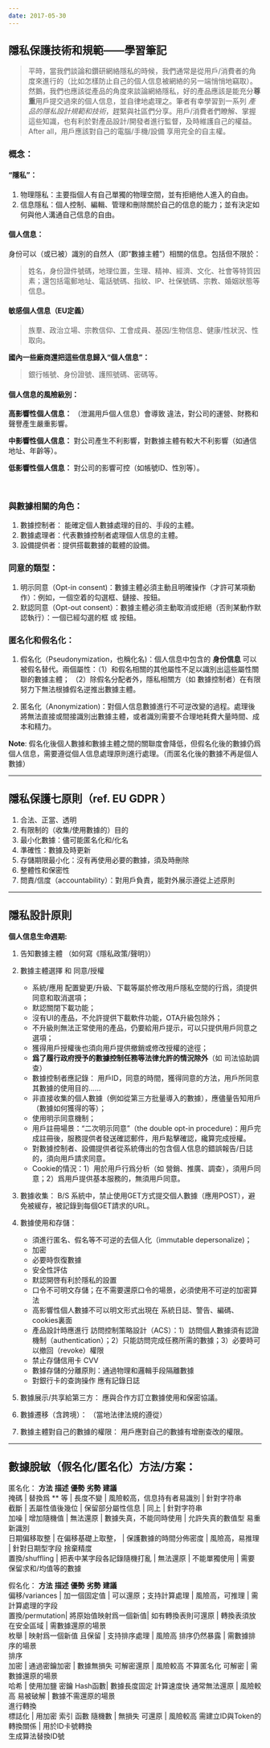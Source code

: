 ```yaml
---
date: 2017-05-30
---
```



## 隱私保護技術和規範——學習筆記

> 平時，當我們談論和鑽研網絡隱私的時候，我們通常是從用戶/消費者的角度來進行的（比如怎樣防止自己的個人信息被網絡的另一端悄悄地竊取）。然鵝，我們也應該從產品的角度來談論網絡隱私，好的產品應該是能充分**尊重**用戶提交過來的個人信息，並自律地處理之。筆者有幸學習到一系列 _產品的隱私設計規範和技術_，趕緊與社區們分享。用戶/消費者們瞭解、掌握這些知識，也有利於對產品設計/開發者進行監督，及時維護自己的權益。After all，用戶應該對自己的電腦/手機/設備 享用完全的自主權。

### 概念：

#### “隱私”：  

1. 物理隱私：主要指個人有自己單獨的物理空間，並有拒絕他人進入的自由。  
2. 信息隱私：個人控制、編輯、管理和刪除關於自己的信息的能力；並有決定如何與他人溝通自己信息的自由。

#### 個人信息：

身份可以（或已被）識別的自然人（即“數據主體”）相關的信息。包括但不限於：

> 姓名，身份證件號碼，地理位置，生理、精神、經濟、文化、社會等特質因素；還包括電郵地址、電話號碼、指紋、IP、社保號碼、宗教、婚姻狀態等信息。 

#### 敏感個人信息（EU定義）

> 族羣、政治立場、宗教信仰、工會成員、基因/生物信息、健康/性狀況、性取向。

**國內一些廠商還把這些信息歸入“個人信息”：**

> 銀行帳號、身份證號、護照號碼、密碼等。

#### 個人信息的風險級別：

**高影響性個人信息：** （泄漏用戶個人信息）會導致 違法，對公司的運營、財務和聲譽產生嚴重影響。

**中影響性個人信息：** 對公司產生不利影響，對數據主體有較大不利影響（如通信地址、年齡等）。

**低影響性個人信息：** 對公司的影響可控（如帳號ID、性別等）。

<br />

### 與數據相關的角色：

1. 數據控制者： 能確定個人數據處理的目的、手段的主體。
2. 數據處理者：代表數據控制者處理個人信息的主體。
3. 設備提供者：提供搭載數據的載體的設備。

### 同意的類型：

1. 明示同意（Opt-in consent)：數據主體必須主動且明確操作（才許可某項動作）：例如，一個空着的勾選框、鏈接、按鈕。
2. 默認同意（Opt-out consent）：數據主體必須主動取消或拒絕（否則某動作默認執行）：一個已經勾選的框 或 按鈕。

### 匿名化和假名化：

1. 假名化（Pseudonymization，也稱化名)：個人信息中包含的 **身份信息** 可以被假名替代。兩個屬性：（1）和假名相關的其他屬性不足以識別出這些屬性關聯的數據主體； （2）除假名分配者外，隱私相關方（如 數據控制者）在有限努力下無法根據假名逆推出數據主體。

2. 匿名化（Anonymization)：對個人信息數據進行不可逆改變的過程。處理後將無法直接或間接識別出數據主體，或者識別需要不合理地耗費大量時間、成本和精力。

**Note**: 假名化後個人數據和數據主體之間的關聯度會降低，但假名化後的數據仍爲個人信息，需要遵從個人信息處理原則進行處理。（而匿名化後的數據不再是個人數據）

<hr>

## 隱私保護七原則（ref. EU GDPR ）

1. 合法、正當、透明
2. 有限制的（收集/使用數據的）目的
3. 最小化數據：儘可能匿名化和/化名
4. 準確性：數據及時更新
5. 存儲期限最小化：沒有再使用必要的數據，須及時刪除 
6. 整體性和保密性
7. 問責/信度（accountability）：對用戶負責，能對外展示遵從上述原則

<hr>

## 隱私設計原則

**個人信息生命週期:**

1. 告知數據主體
	（如何寫《隱私政策/聲明》）

2. 數據主體選擇 和 同意/授權
	- 系統/應用 配置變更/升級、下載等屬於修改用戶隱私空間的行爲，須提供同意和取消選項；
	- 默認關閉下載功能；
	- 沒有UI的產品，不允許提供下載軟件功能，OTA升級包除外；
	- 不升級則無法正常使用的產品，仍要給用戶提示，可以只提供用戶同意之選項；
	- 獲得用戶授權後也須向用戶提供撤銷或修改授權的途徑；
	- **爲了履行政府授予的數據控制任務等法律允許的情況除外**（如 司法協助調查）
	- 數據控制者應記錄：
		用戶ID，同意的時間，獲得同意的方法，用戶所同意其數據的使用目的……
	- 非直接收集的個人數據（例如從第三方批量導入的數據），應儘量告知用戶（數據如何獲得的等）；
	- 使用明示同意機制；
	- 用戶註冊場景：“二次明示同意”（the double opt-in procedure)：用戶完成註冊後，服務提供者發送確認郵件，用戶點擊確認，纔算完成授權。
	- 對數據控制者、設備提供者從系統傳出的包含個人信息的錯誤報告/日誌的，須向用戶請求同意。
	- Cookie的情況：1）用於用戶行爲分析（如 營銷、推廣、調查），須用戶同意；2）爲用戶提供基本服務的，無須用戶同意。

3. 數據收集：
	B/S 系統中，禁止使用GET方式提交個人數據（應用POST），避免被緩存，被記錄到每個GET請求的URL。

4. 數據使用和存儲：
	- 須進行匿名、假名等不可逆的去個人化（immutable depersonalize)；
	- 加密
	- 必要時恢復數據
	- 安全性評估
	- 默認開啓有利於隱私的設置
	- 口令不可明文存儲；在不需要還原口令的場景，必須使用不可逆的加密算法
	- 高影響性個人數據不可以明文形式出現在 系統日誌、警告、編碼、cookies裏面	
	- 產品設計時應進行 訪問控制策略設計（ACS）：1）訪問個人數據須有認證機制（authentication）；2）只能訪問完成任務所需的數據；3）必要時可以撤回（revoke）權限
	- 禁止存儲信用卡 CVV
	- 數據存儲的分離原則：通過物理和邏輯手段隔離數據
	- 對銀行卡的查詢操作 應有記錄日誌

5. 數據展示/共享給第三方：
	應與合作方訂立數據使用和保密協議。

6. 數據遷移（含跨境）：
	（當地法律法規的遵從）

7. 數據主體對自己的數據的權限：
	用戶應對自己的數據有增刪查改的權限。

<hr>

## 數據脫敏（假名化/匿名化）方法/方案：

匿名化：
**方法**	**描述**		**優勢**		**劣勢**			**建議**  
掩碼		| 替換爲 ** 等		| 長度不變		| 風險較高，信息持有者易識別	| 針對字符串  
截斷		| 丟屬性值後幾位	| 保留部分屬性信息	| 同上				| 針對字符串  
加噪		| 增加隨機值		| 無法還原		| 數據失真，不能同時使用	| 允許失真的數值型
								  易重新識別					
日期偏移取整	| 在偏移基礎上取整，	| 保護數據的時間分佈密度	| 風險高，易推理	| 針對日期型字段
		  捨棄精度		
置換/shuffling	| 把表中某字段各記錄隨機打亂	| 無法還原	| 不能單獨使用			| 需要保留求和/均值等的數據


假名化：
**方法**	**描述**		**優勢**			**劣勢**			**建議**  
偏移/variances	| 加一個固定值		| 可以還原；支持計算處理	| 風險高，可推理		| 需計算處理的字段  
置換/permutation| 將原始值映射爲一個新值| 如有轉換表則可還原		| 轉換表須放在安全區域		| 需數據還原的場景  
枚舉		| 映射爲一個新值 且保留	| 支持排序處理			| 風險高 排序仍然暴露		| 需數據排序的場景  
		  排序		
加密		| 通過密鑰加密		| 數據無損失 可解密還原		| 風險較高 不算匿名化 可解密	| 需數據還原的場景  
哈希		| 使用加鹽 密鑰 Hash函數| 數據長度固定 計算速度快 通常無法還原	| 風險較高 易被破解	| 數據不需還原的場景  
		  進行轉換  
標誌化		| 用加密 索引 函數 隨機數	| 無損失 可還原		| 風險較高 需建立ID與Token的轉換關係	| 用於ID卡號轉換  
		  生成算法替換ID號  

	
